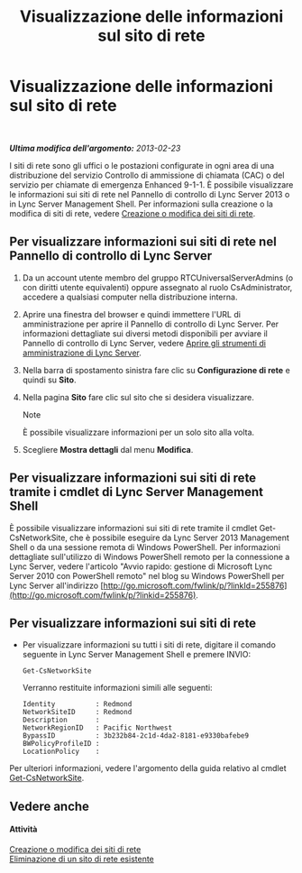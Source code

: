 ﻿---
title: Visualizzazione delle informazioni sul sito di rete
TOCTitle: Visualizzazione delle informazioni sul sito di rete
ms:assetid: 24a97d98-b168-4016-81bf-c2c478092b87
ms:mtpsurl: https://technet.microsoft.com/it-it/library/JJ687996(v=OCS.15)
ms:contentKeyID: 49887479
ms.date: 08/24/2015
mtps_version: v=OCS.15
ms.translationtype: HT
---

# Visualizzazione delle informazioni sul sito di rete

 

_**Ultima modifica dell'argomento:** 2013-02-23_

I siti di rete sono gli uffici o le postazioni configurate in ogni area di una distribuzione del servizio Controllo di ammissione di chiamata (CAC) o del servizio per chiamate di emergenza Enhanced 9-1-1. È possibile visualizzare le informazioni sui siti di rete nel Pannello di controllo di Lync Server 2013 o in Lync Server Management Shell. Per informazioni sulla creazione o la modifica di siti di rete, vedere [Creazione o modifica dei siti di rete](lync-server-2013-creating-or-modifying-network-sites.md).

## Per visualizzare informazioni sui siti di rete nel Pannello di controllo di Lync Server

1.  Da un account utente membro del gruppo RTCUniversalServerAdmins (o con diritti utente equivalenti) oppure assegnato al ruolo CsAdministrator, accedere a qualsiasi computer nella distribuzione interna.

2.  Aprire una finestra del browser e quindi immettere l'URL di amministrazione per aprire il Pannello di controllo di Lync Server. Per informazioni dettagliate sui diversi metodi disponibili per avviare il Pannello di controllo di Lync Server, vedere [Aprire gli strumenti di amministrazione di Lync Server](lync-server-2013-open-lync-server-administrative-tools.md).

3.  Nella barra di spostamento sinistra fare clic su **Configurazione di rete** e quindi su **Sito**.

4.  Nella pagina **Sito** fare clic sul sito che si desidera visualizzare.
    

    > [!NOTE]
    > È possibile visualizzare informazioni per un solo sito alla volta.



5.  Scegliere **Mostra dettagli** dal menu **Modifica**.

## Per visualizzare informazioni sui siti di rete tramite i cmdlet di Lync Server Management Shell

È possibile visualizzare informazioni sui siti di rete tramite il cmdlet Get-CsNetworkSite, che è possibile eseguire da Lync Server 2013 Management Shell o da una sessione remota di Windows PowerShell. Per informazioni dettagliate sull'utilizzo di Windows PowerShell remoto per la connessione a Lync Server, vedere l'articolo "Avvio rapido: gestione di Microsoft Lync Server 2010 con PowerShell remoto" nel blog su Windows PowerShell per Lync Server all'indirizzo [http://go.microsoft.com/fwlink/p/?linkId=255876](http://go.microsoft.com/fwlink/p/?linkid=255876).

## Per visualizzare informazioni sui siti di rete

  - Per visualizzare informazioni su tutti i siti di rete, digitare il comando seguente in Lync Server Management Shell e premere INVIO:
    
        Get-CsNetworkSite
    
    Verranno restituite informazioni simili alle seguenti:
    
        Identity          : Redmond
        NetworkSiteID     : Redmond
        Description       :
        NetworkRegionID   : Pacific Northwest
        BypassID          : 3b232b84-2c1d-4da2-8181-e9330bafebe9
        BWPolicyProfileID :
        LocationPolicy    :

Per ulteriori informazioni, vedere l'argomento della guida relativo al cmdlet [Get-CsNetworkSite](https://docs.microsoft.com/en-us/powershell/module/skype/Get-CsNetworkSite).

## Vedere anche

#### Attività

[Creazione o modifica dei siti di rete](lync-server-2013-creating-or-modifying-network-sites.md)  
[Eliminazione di un sito di rete esistente](lync-server-2013-deleting-an-existing-network-site.md)

